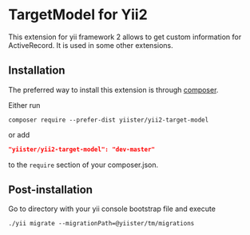 # TargetModel for Yii2

This extension for yii framework 2 allows to get custom information for ActiveRecord. It is used in some other extensions.

## Installation

The preferred way to install this extension is through [composer](http://getcomposer.org/download/).

Either run

```
composer require --prefer-dist yiister/yii2-target-model
```

or add

```json
"yiister/yii2-target-model": "dev-master"
```

to the `require` section of your composer.json.

## Post-installation

Go to directory with your yii console bootstrap file and execute

```
./yii migrate --migrationPath=@yiister/tm/migrations
```
